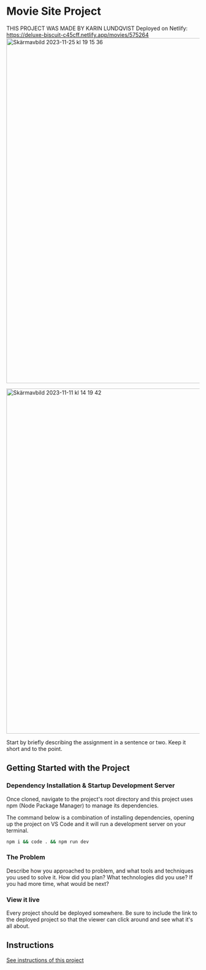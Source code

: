 
# Movie Site Project

THIS PROJECT WAS MADE BY KARIN LUNDQVIST
Deployed on Netlify: https://deluxe-biscuit-c45cff.netlify.app/movies/575264
<img width="900" alt="Skärmavbild 2023-11-25 kl  19 15 36" src="https://github.com/FikaKarin/project-movies-vite/assets/91525357/0ff59f55-1928-4159-b3ad-8cdcd5fd5020">

<img width="900" alt="Skärmavbild 2023-11-11 kl  14 19 42" src="https://github.com/FikaKarin/project-movies-vite/assets/91525357/28207365-b4dc-4c6d-8e89-63890ab7cc90">


Start by briefly describing the assignment in a sentence or two. Keep it short and to the point.

## Getting Started with the Project

### Dependency Installation & Startup Development Server

Once cloned, navigate to the project's root directory and this project uses npm (Node Package Manager) to manage its dependencies.

The command below is a combination of installing dependencies, opening up the project on VS Code and it will run a development server on your terminal.

```bash
npm i && code . && npm run dev
```

### The Problem

Describe how you approached to problem, and what tools and techniques you used to solve it. How did you plan? What technologies did you use? If you had more time, what would be next?

### View it live

Every project should be deployed somewhere. Be sure to include the link to the deployed project so that the viewer can click around and see what it's all about.

## Instructions

<a href="instructions.md">
   See instructions of this project
  </a>
